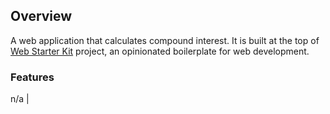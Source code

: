 
## Overview

A web application that calculates compound interest.
It is built at the top of [Web Starter Kit](https://developers.google.com/web/tools/starter-kit/) project, an opinionated boilerplate for web development.

### Features

n/a                                                                                                   |

